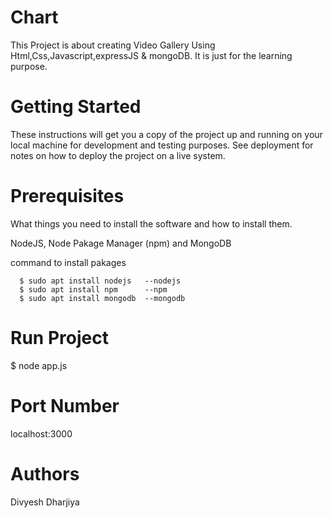 # Chart

This Project is about creating Video Gallery Using Html,Css,Javascript,expressJS & mongoDB. It is just for the learning purpose.

# Getting Started

These instructions will get you a copy of the project up and running on your local machine for development and testing purposes. See deployment for notes on how to deploy the project on a live system.

# Prerequisites

What things you need to install the software and how to install them.

NodeJS,
Node Pakage Manager (npm) and
MongoDB

command to install pakages

      $ sudo apt install nodejs   --nodejs
      $ sudo apt install npm      --npm
      $ sudo apt install mongodb  --mongodb


# Run Project

\$ node app.js

# Port Number
localhost:3000

# Authors

Divyesh Dharjiya
